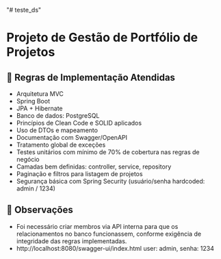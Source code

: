 "# teste_ds" 

# Projeto de Gestão de Portfólio de Projetos

## 🧱 Regras de Implementação Atendidas

- Arquitetura MVC
- Spring Boot
- JPA + Hibernate
- Banco de dados: PostgreSQL
- Princípios de Clean Code e SOLID aplicados
- Uso de DTOs e mapeamento
- Documentação com Swagger/OpenAPI
- Tratamento global de exceções
- Testes unitários com mínimo de 70% de cobertura nas regras de negócio
- Camadas bem definidas: controller, service, repository
- Paginação e filtros para listagem de projetos
- Segurança básica com Spring Security (usuário/senha hardcoded: admin / 1234)

## 🚀 Observações

- Foi necessário criar membros via API interna para que os relacionamentos no banco funcionassem, conforme exigência de integridade das regras implementadas.
- http://localhost:8080/swagger-ui/index.html user: admin, senha: 1234



